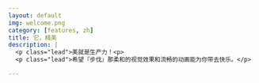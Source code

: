 ```yaml
---
layout: default
img: welcome.png
category: [features, zh]
title: 它，精美
description: |
  <p class="lead">美就是生产力！<p>
  <p class="lead">希望『步伐』那柔和的视觉效果和流畅的动画能为你带去快乐。</p>

---
```

